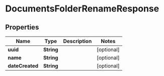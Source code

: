 

# DocumentsFolderRenameResponse


## Properties

Name | Type | Description | Notes
------------ | ------------- | ------------- | -------------
**uuid** | **String** |  |  [optional]
**name** | **String** |  |  [optional]
**dateCreated** | **String** |  |  [optional]



